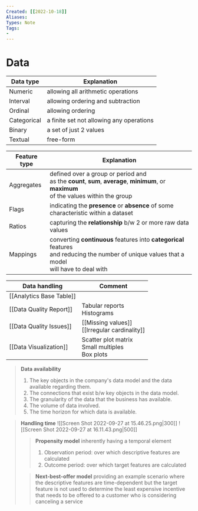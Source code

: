 ```yaml
---
Created: [[2022-10-18]]
Aliases: 
Types: Note
Tags: 
- 
---
```

# Data
| Data type   | Explanation                              |
| ----------- | ---------------------------------------- |
| Numeric     | allowing all arithmetic operations       |
| Interval    | allowing ordering and subtraction        |
| Ordinal     | allowing ordering                        |
| Categorical | a finite set not allowing any operations |
| Binary      | a set of just 2 values                   |
| Textual     | free-form                                |

| Feature type | Explanation                                                                                                                           |
| ------------ | ------------------------------------------------------------------------------------------------------------------------------------- |
| Aggregates   | defined over a group or period and<br> as the **count**, **sum**, **average**, **minimum**, or **maximum**<br> of the values within the group                     |
| Flags        | indicating the **presence** or **absence** of some characteristic within a dataset                                                                |
| Ratios       | capturing the **relationship** b/w 2 or more raw data values                                                                              |
| Mappings     | converting **continuous** features into **categorical** features <br>and reducing the number of unique values that a model <br>will have to deal with |

| Data handling            | Comment                                             |
| ------------------------ | --------------------------------------------------- |
| [[Analytics Base Table]] |                                                     |
| [[Data Quality Report]]  | Tabular reports<br>Histograms                       |
| [[Data Quality Issues]]  | [[Missing values]]<br>[[Irregular cardinality]]<br> |
| [[Data Visualization]]   | Scatter plot matrix<br>Small multiples<br>Box plots |

>**Data availability**
>1. The key objects in the company's data model and the data available regarding them. 
>2. The connections that exist b/w key objects in the data model. 
>3. The granularity of the data that the business has available. 
>4. The volume of data involved. 
>5. The time horizon for which data is available. 

>**Handling time**
>![[Screen Shot 2022-09-27 at 15.46.25.png|300]]
>![[Screen Shot 2022-09-27 at 16.11.43.png|500]]
>>**Propensity model**
>>inherently having a temporal element
>>1. Observation period: over which descriptive features are calculated
>>2. Outcome period: over which target features are calculated
>
>>**Next-best-offer model**
>>providing an example scenario where the descriptive features are time-dependent but the target feature is not
>>used to determine the least expensive incentive that needs to be offered to a customer who is considering canceling a service



